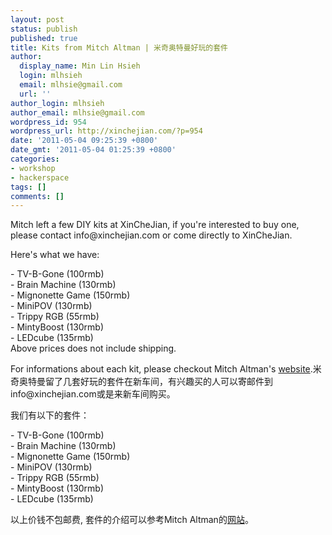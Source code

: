 ```yaml
---
layout: post
status: publish
published: true
title: Kits from Mitch Altman | 米奇奥特曼好玩的套件
author:
  display_name: Min Lin Hsieh
  login: mlhsieh
  email: mlhsie@gmail.com
  url: ''
author_login: mlhsieh
author_email: mlhsie@gmail.com
wordpress_id: 954
wordpress_url: http://xinchejian.com/?p=954
date: '2011-05-04 09:25:39 +0800'
date_gmt: '2011-05-04 01:25:39 +0800'
categories:
- workshop
- hackerspace
tags: []
comments: []
---
```

<p><!--:en-->Mitch left a few DIY kits at XinCheJian, if you're interested to buy one, please contact info@xinchejian.com or come directly to XinCheJian.</p>
<p>Here's what we have:</p>
<p>- TV-B-Gone (100rmb)<br />
- Brain Machine (130rmb)<br />
- Mignonette Game (150rmb)<br />
- MiniPOV (130rmb)<br />
- Trippy RGB (55rmb)<br />
- MintyBoost (130rmb)<br />
- LEDcube (135rmb)<br />
Above prices does not include shipping.</p>
<p>For informations about each kit, please checkout Mitch Altman's <a href="http://www.tvbgone.com/cfe_mfaire.php?PHPSESSID=34e07f3abe1d614d8c5c280823916e21">website</a>.<!--:--><!--:zh-->米奇奥特曼留了几套好玩的套件在新车间，有兴趣买的人可以寄邮件到info@xinchejian.com或是来新车间购买。</p>
<p>我们有以下的套件：</p>
<p>- TV-B-Gone (100rmb)<br />
- Brain Machine (130rmb)<br />
- Mignonette Game (150rmb)<br />
- MiniPOV (130rmb)<br />
- Trippy RGB (55rmb)<br />
- MintyBoost (130rmb)<br />
- LEDcube (135rmb)</p>
<p>以上价钱不包邮费, 套件的介绍可以参考Mitch Altman的<a href="http://www.tvbgone.com/cfe_mfaire.php?PHPSESSID=34e07f3abe1d614d8c5c280823916e21">网站</a>。<!--:--></p>
